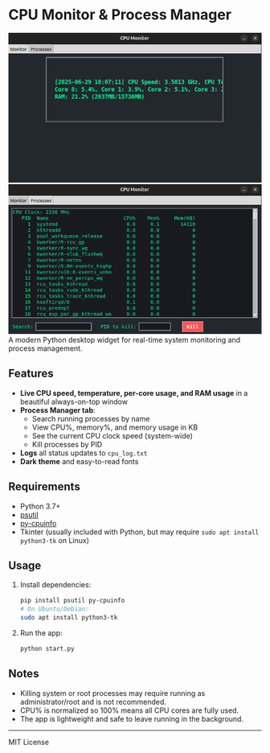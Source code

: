 # CPU Monitor & Process Manager
![App Screenshot](Screenshot1.png)
![App Screenshot](Screenshot2.png)
A modern Python desktop widget for real-time system monitoring and process management.

## Features
- **Live CPU speed, temperature, per-core usage, and RAM usage** in a beautiful always-on-top window
- **Process Manager tab**:
  - Search running processes by name
  - View CPU%, memory%, and memory usage in KB
  - See the current CPU clock speed (system-wide)
  - Kill processes by PID
- **Logs** all status updates to `cpu_log.txt`
- **Dark theme** and easy-to-read fonts

## Requirements
- Python 3.7+
- [psutil](https://pypi.org/project/psutil/)
- [py-cpuinfo](https://pypi.org/project/py-cpuinfo/)
- Tkinter (usually included with Python, but may require `sudo apt install python3-tk` on Linux)

## Usage
1. Install dependencies:
   ```bash
   pip install psutil py-cpuinfo
   # On Ubuntu/Debian:
   sudo apt install python3-tk
   ```
2. Run the app:
   ```bash
   python start.py
   ```

## Notes
- Killing system or root processes may require running as administrator/root and is not recommended.
- CPU% is normalized so 100% means all CPU cores are fully used.
- The app is lightweight and safe to leave running in the background.

---

MIT License
